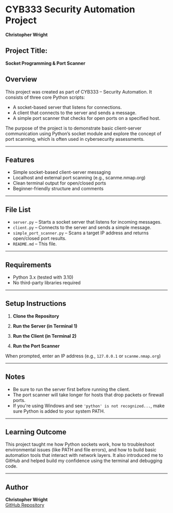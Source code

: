 # CYB333 Security Automation Project  
**Christopher Wright**

## Project Title:  
**Socket Programming & Port Scanner**

## Overview  
This project was created as part of CYB333 – Security Automation. It consists of three core Python scripts:
- A socket-based server that listens for connections.
- A client that connects to the server and sends a message.
- A simple port scanner that checks for open ports on a specified host.

The purpose of the project is to demonstrate basic client-server communication using Python’s socket module and explore the concept of port scanning, which is often used in cybersecurity assessments.

---

## Features  
- Simple socket-based client-server messaging
- Localhost and external port scanning (e.g., scanme.nmap.org)
- Clean terminal output for open/closed ports
- Beginner-friendly structure and comments

---

## File List  
- `server.py` – Starts a socket server that listens for incoming messages.
- `client.py` – Connects to the server and sends a simple message.
- `simple_port_scanner.py` – Scans a target IP address and returns open/closed port results.
- `README.md` – This file.

---

## Requirements  
- Python 3.x (tested with 3.10)
- No third-party libraries required

---

## Setup Instructions  

1. **Clone the Repository**  

2. **Run the Server (in Terminal 1)**  

3. **Run the Client (in Terminal 2)**  

4. **Run the Port Scanner**  

When prompted, enter an IP address (e.g., `127.0.0.1` or `scanme.nmap.org`)

---

## Notes  
- Be sure to run the server first before running the client.
- The port scanner will take longer for hosts that drop packets or firewall ports.
- If you're using Windows and see `'python' is not recognized...`, make sure Python is added to your system PATH.

---

## Learning Outcome  
This project taught me how Python sockets work, how to troubleshoot environmental issues (like PATH and file errors), and how to build basic automation tools that interact with network layers. It also introduced me to GitHub and helped build my confidence using the terminal and debugging code.

---

## Author  
**Christopher Wright**  
[GitHub Repository](https://github.com/cwright2592/CYB333)
